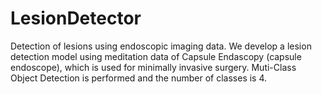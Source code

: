 # LesionDetector
Detection of lesions using endoscopic imaging data. We develop a lesion detection model using meditation data of Capsule Endascopy (capsule endoscope), which is used for minimally invasive surgery. Muti-Class Object Detection is performed and the number of classes is 4.




